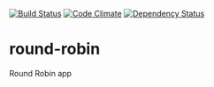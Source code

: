 [![Build Status](https://circleci.com/gh/gaganawhad/round-robin.svg?style=svg)](https://circleci.com/gh/gaganawhad/round-robin)
[![Code Climate](https://codeclimate.com/github/gaganawhad/round-robin/badges/gpa.svg)](https://codeclimate.com/github/gaganawhad/round-robin)
[![Dependency Status](https://gemnasium.com/badges/github.com/gaganawhad/round-robin.svg)](https://gemnasium.com/github.com/gaganawhad/round-robin)

# round-robin
Round Robin app

